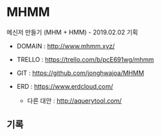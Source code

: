 # MHMM

메신저 만들기 (MHM + HMM) - 2019.02.02 기획

- DOMAIN : http://www.mhmm.xyz/
- TRELLO : https://trello.com/b/pcE691wg/mhmm
- GIT : https://github.com/jonghwajoa/MHMM
- ERD : https://www.erdcloud.com/

  - 다른 대안 : http://aquerytool.com/

## 기록

